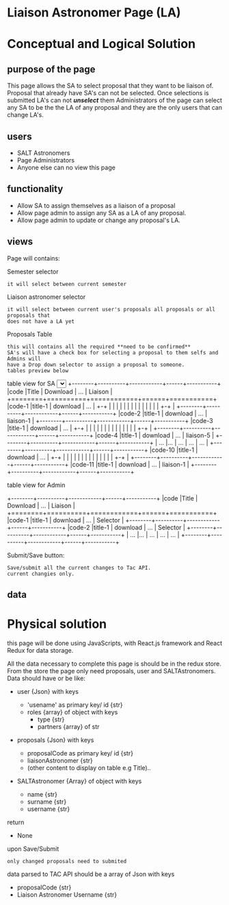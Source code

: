 Liaison Astronomer Page (LA)
============================
Conceptual and Logical Solution
===============================
purpose of the page
-------------------
This page allows the SA to select proposal that they want to be liaison of. Proposal that
already have SA's can not be selected. Once selections is submitted LA's can not ***unselect*** them
Administrators of the page can select any SA to be the
the LA of any proposal and they are the only users that can change LA's.

users
-----
 - SALT Astronomers
 - Page Administrators
 - Anyone else can no view this page

functionality
-------------
- Allow SA to assign themselves as a liaison of a proposal
- Allow page admin to assign any SA as a LA of any proposal.
- Allow page admin to update or change any proposal's LA.

views
-----
Page will contains:

Semester selector

    it will select between current semester
    
Liaison astronomer selector

    it will select between current user's proposals all proposals or all proposals that
    does not have a LA yet
    
Proposals Table

    this will contains all the required **need to be confirmed**
    SA's will have a check box for selecting a proposal to them selfs and Admins will
    have a Drop down selector to assign a proposal to someone.
    tables preview below

table view for SA
<select></select>
+--------+----------+------------+------+-----------+
|code    |Title     | Download   | ...  | Liaison   |
+========+==========+============+======+===========+
|code-1  |title-1   | download   | ...  | +-+       |
|        |          |            |      | | |       |
|        |          |            |      | +-+       |
+--------+----------+------------+------+-----------+
|code-2  |title-1   | download   | ...  | liaison-1 |
+--------+----------+------------+------+-----------+
|code-3  |title-1   | download   | ...  | +-+       |
|        |          |            |      | | |       |
|        |          |            |      | +-+       |
+--------+----------+------------+------+-----------+
|code-4  |title-1   | download   | ...  | liaison-5 |
+--------+----------+------------+------+-----------+
| ...    |...       | ...        | ...  | ...       |
+--------+----------+------------+------+-----------+
|code-10 |title-1   | download   | ...  | +-+       |
|        |          |            |      | | |       |
|        |          |            |      | +-+       |
+--------+----------+------------+------+-----------+
|code-11 |title-1   | download   | ...  | liaison-1 |
+--------+----------+------------+------+-----------+

table view for Admin

+--------+----------+------------+------+-----------+
|code    |Title     | Download   | ...  | Liaison   |
+========+==========+============+======+===========+
|code-1  |title-1   | download   | ...  | Selector  |
+--------+----------+------------+------+-----------+
|code-2  |title-1   | download   | ...  | Selector  |
+--------+----------+------------+------+-----------+
| ...    |...       | ...        | ...  | ...       |
+--------+----------+------------+------+-----------+

Submit/Save button:

    Save/submit all the current changes to Tac API.
    current changies only.
    
data
----
Physical solution
=================

this page will be done using JavaScripts, with  React.js framework and React Redux for data storage.

All the data necessary to complete this page is should be in the redux store.
From the store the page only need proposals, user and SALTAstronomers.
Data should have or be like:

- user {Json} with keys         
    - 'usename' as primary key/ id {str}
    - roles {array} of object with keys
      - type {str}
      - partners {array} of str
    
- proposals {Json} with keys
    - proposalCode as primary key/ id {str}
    - liaisonAstronomer {str}
    - (other content to display on table e.g Title)..
    
- SALTAstronomer {Array} of object with keys
    - name {str}
    - surname {str}
    - username {str}

return
- None

upon Save/Submit
    
    only changed proposals need to submited
data parsed to TAC API should be a array of Json with keys
- proposalCode {str}
- Liaison Astronomer Username {str}